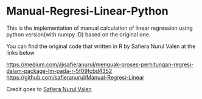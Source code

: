 # Manual-Regresi-Linear-Python

This is the implementation of manual calculation of linear regression using python version(with numpy :D) based on the original one. 

You can find the original code that written in R by Safiera Nurul Valen at the links below

https://medium.com/@safieranurul/menguak-proses-perhitungan-regresi-dalam-package-lm-pada-r-5f09fcbd4352
https://github.com/safieranurul/Manual-Regresi-Linear

Credit goes to [Safiera Nurul Valen](https://medium.com/@safieranurul) 
